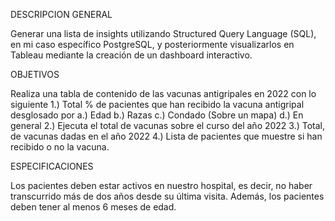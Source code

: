DESCRIPCION GENERAL 

Generar una lista de insights utilizando Structured Query Language (SQL), en mi caso específico PostgreSQL, 
y posteriormente visualizarlos en Tableau mediante la creación de un dashboard interactivo. 

OBJETIVOS 

Realiza una tabla de contenido de las vacunas antigripales en 2022 con lo siguiente 
1.) Total % de pacientes que han recibido la vacuna antigripal desglosado por 
  a.) Edad 
  b.) Razas 
  c.) Condado (Sobre un mapa) 
  d.) En general 
2.) Ejecuta el total de vacunas sobre el curso del año 2022 
3.) Total, de vacunas dadas en el año 2022 
4.) Lista de pacientes que muestre si han recibido o no la vacuna. 

ESPECIFICACIONES 

Los pacientes deben estar 
activos en nuestro hospital, es decir, no haber transcurrido más de dos años desde su última visita. Además, 
los pacientes deben tener al menos 6 meses de edad.
